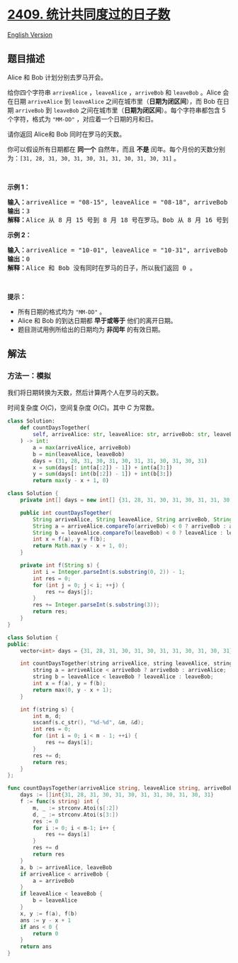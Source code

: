 # [2409. 统计共同度过的日子数](https://leetcode.cn/problems/count-days-spent-together)

[English Version](/solution/2400-2499/2409.Count%20Days%20Spent%20Together/README_EN.md)

<!-- tags:数学,字符串 -->

## 题目描述

<!-- 这里写题目描述 -->

<p>Alice 和 Bob 计划分别去罗马开会。</p>

<p>给你四个字符串&nbsp;<code>arriveAlice</code>&nbsp;，<code>leaveAlice</code>&nbsp;，<code>arriveBob</code>&nbsp;和&nbsp;<code>leaveBob</code>&nbsp;。Alice 会在日期&nbsp;<code>arriveAlice</code>&nbsp;到&nbsp;<code>leaveAlice</code>&nbsp;之间在城市里（<strong>日期为闭区间</strong>），而 Bob 在日期&nbsp;<code>arriveBob</code>&nbsp;到&nbsp;<code>leaveBob</code>&nbsp;之间在城市里（<strong>日期为闭区间</strong>）。每个字符串都包含 5 个字符，格式为&nbsp;<code>"MM-DD"</code>&nbsp;，对应着一个日期的月和日。</p>

<p>请你返回 Alice和 Bob 同时在罗马的天数。</p>

<p>你可以假设所有日期都在 <strong>同一个</strong>&nbsp;自然年，而且 <strong>不是</strong>&nbsp;闰年。每个月份的天数分别为：<code>[31, 28, 31, 30, 31, 30, 31, 31, 30, 31, 30, 31]</code>&nbsp;。</p>

<p>&nbsp;</p>

<p><strong>示例 1：</strong></p>

<pre>
<b>输入：</b>arriveAlice = "08-15", leaveAlice = "08-18", arriveBob = "08-16", leaveBob = "08-19"
<b>输出：</b>3
<b>解释：</b>Alice 从 8 月 15 号到 8 月 18 号在罗马。Bob 从 8 月 16 号到 8 月 19 号在罗马，他们同时在罗马的日期为 8 月 16、17 和 18 号。所以答案为 3 。
</pre>

<p><strong>示例 2：</strong></p>

<pre>
<b>输入：</b>arriveAlice = "10-01", leaveAlice = "10-31", arriveBob = "11-01", leaveBob = "12-31"
<b>输出：</b>0
<b>解释：</b>Alice 和 Bob 没有同时在罗马的日子，所以我们返回 0 。
</pre>

<p>&nbsp;</p>

<p><strong>提示：</strong></p>

<ul>
	<li>所有日期的格式均为&nbsp;<code>"MM-DD"</code>&nbsp;。</li>
	<li>Alice 和 Bob 的到达日期都 <strong>早于或等于</strong> 他们的离开日期。</li>
	<li>题目测试用例所给出的日期均为 <strong>非闰年</strong> 的有效日期。</li>
</ul>

## 解法

### 方法一：模拟

我们将日期转换为天数，然后计算两个人在罗马的天数。

时间复杂度 $O(C)$，空间复杂度 $O(C)$。其中 $C$ 为常数。

<!-- tabs:start -->

```python
class Solution:
    def countDaysTogether(
        self, arriveAlice: str, leaveAlice: str, arriveBob: str, leaveBob: str
    ) -> int:
        a = max(arriveAlice, arriveBob)
        b = min(leaveAlice, leaveBob)
        days = (31, 28, 31, 30, 31, 30, 31, 31, 30, 31, 30, 31)
        x = sum(days[: int(a[:2]) - 1]) + int(a[3:])
        y = sum(days[: int(b[:2]) - 1]) + int(b[3:])
        return max(y - x + 1, 0)
```

```java
class Solution {
    private int[] days = new int[] {31, 28, 31, 30, 31, 30, 31, 31, 30, 31, 30, 31};

    public int countDaysTogether(
        String arriveAlice, String leaveAlice, String arriveBob, String leaveBob) {
        String a = arriveAlice.compareTo(arriveBob) < 0 ? arriveBob : arriveAlice;
        String b = leaveAlice.compareTo(leaveBob) < 0 ? leaveAlice : leaveBob;
        int x = f(a), y = f(b);
        return Math.max(y - x + 1, 0);
    }

    private int f(String s) {
        int i = Integer.parseInt(s.substring(0, 2)) - 1;
        int res = 0;
        for (int j = 0; j < i; ++j) {
            res += days[j];
        }
        res += Integer.parseInt(s.substring(3));
        return res;
    }
}
```

```cpp
class Solution {
public:
    vector<int> days = {31, 28, 31, 30, 31, 30, 31, 31, 30, 31, 30, 31};

    int countDaysTogether(string arriveAlice, string leaveAlice, string arriveBob, string leaveBob) {
        string a = arriveAlice < arriveBob ? arriveBob : arriveAlice;
        string b = leaveAlice < leaveBob ? leaveAlice : leaveBob;
        int x = f(a), y = f(b);
        return max(0, y - x + 1);
    }

    int f(string s) {
        int m, d;
        sscanf(s.c_str(), "%d-%d", &m, &d);
        int res = 0;
        for (int i = 0; i < m - 1; ++i) {
            res += days[i];
        }
        res += d;
        return res;
    }
};
```

```go
func countDaysTogether(arriveAlice string, leaveAlice string, arriveBob string, leaveBob string) int {
	days := []int{31, 28, 31, 30, 31, 30, 31, 31, 30, 31, 30, 31}
	f := func(s string) int {
		m, _ := strconv.Atoi(s[:2])
		d, _ := strconv.Atoi(s[3:])
		res := 0
		for i := 0; i < m-1; i++ {
			res += days[i]
		}
		res += d
		return res
	}
	a, b := arriveAlice, leaveBob
	if arriveAlice < arriveBob {
		a = arriveBob
	}
	if leaveAlice < leaveBob {
		b = leaveAlice
	}
	x, y := f(a), f(b)
	ans := y - x + 1
	if ans < 0 {
		return 0
	}
	return ans
}
```

<!-- tabs:end -->

<!-- end -->
